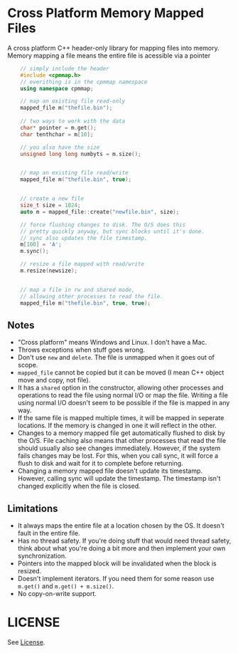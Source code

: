 # Cross Platform Memory Mapped Files
A cross platform C++ header-only library for mapping files into memory.
Memory mapping a file means the entire file is acessible via a pointer
```cpp
    // simply include the header
    #include <cpmmap.h>
    // everithing is in the cpmmap namespace
    using namespace cpmmap;

    // map an existing file read-only
    mapped_file m("thefile.bin");
    
    // two ways to work with the data
    char* pointer = m.get();
    char tenthchar = m[10];

    // you also have the size
    unsigned long long numbyts = m.size();


    // map an existing file read/write
    mapped_file m("thefile.bin", true);


    // create a new file
    size_t size = 1024;
    auto m = mapped_file::create("newfile.bin", size);

    // force flushing changes to disk. The O/S does this
    // pretty quickly anyway, but sync blocks until it's done.
    // sync also updates the file timestamp.
    m[100] = 'A';
    m.sync();

    // resize a file mapped with read/write
    m.resize(newsize);


    // map a file in rw and shared mode,
    // allowing other processes to read the file.
    mapped_file m("thefile.bin", true, true);
```

## Notes
- "Cross platform" means Windows and Linux. I don't have a Mac.
- Throws exceptions when stuff goes wrong.
- Don't use `new` and `delete`. The file is unmapped when it goes out of scope.
- `mapped_file` cannot be copied but it can be moved (I mean C++ object
  move and copy, not file).
- It has a `shared` option in the constructor, allowing other processes and operations
  to read the file using normal I/O or map the file. Writing a file using normal I/O
  doesn't seem to be possible if the file is mapped in any way.
- If the same file is mapped multiple times, it will be mapped in seperate locations.
  If the memory is changed in one it will reflect in the other.
- Changes to a memory mapped file get automatically flushed to disk by the O/S. File caching
  also means that other processes that read the file should usually also see
  changes immediately. However, if the system fails changes may be lost. For this, when you
  call sync, it will force a flush to disk and wait for it to complete before returning.
- Changing a memory mapped file doesn't update its timestamp. However, calling sync will
  update the timestamp. The timestamp isn't changed explicitly when the file is closed.

## Limitations
- It always maps the entire file at a location chosen by the OS. It doesn't fault in
  the entire file.
- Has no thread safety. If you're doing stuff that would need thread safety, think
  about what you're doing a bit more and then implement your own synchronization.
- Pointers into the mapped block will be invalidated when the block is resized.
- Doesn't implement iterators. If you need them for some reason
  use `m.get()` and `m.get() + m.size()`.
- No copy-on-write support.


# LICENSE
See [License](License).